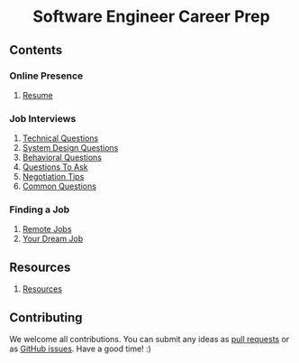 <h1 align="center">Software Engineer Career Prep</h1>

## Contents

### Online Presence

1. [Resume](https://github.com/LIYINGZHEN/software-engineer-career-prep/blob/master/online-presence/resume)

### Job Interviews

1. [Technical Questions](https://github.com/LIYINGZHEN/software-engineer-career-prep/blob/master/job-interviews/technical-questions)
2. [System Design Questions](https://github.com/LIYINGZHEN/software-engineer-career-prep/blob/master/job-interviews/system-design-questions)
3. [Behavioral Questions](https://github.com/LIYINGZHEN/software-engineer-career-prep/blob/master/job-interviews/behavioral-questions)
4. [Questions To Ask](https://github.com/LIYINGZHEN/software-engineer-career-prep/blob/master/job-interviews/questions-to-ask)
5. [Negotiation Tips](https://github.com/LIYINGZHEN/software-engineer-career-prep/blob/master/job-interviews/negotiation-tips)
6. [Common Questions](https://github.com/LIYINGZHEN/software-engineer-career-prep/blob/master/job-interviews/common-questions)

### Finding a Job

1. [Remote Jobs](https://github.com/LIYINGZHEN/software-engineer-career-prep/blob/master/finding-a-job/remote-jobs)
2. [Your Dream Job](https://github.com/LIYINGZHEN/software-engineer-career-prep/blob/master/finding-a-job/your-dream-job)

## Resources

1. [Resources](https://github.com/LIYINGZHEN/software-engineer-career-prep/blob/master/resources)

## Contributing

We welcome all contributions. You can submit any ideas as [pull requests](https://github.com/LIYINGZHEN/microverse-career-prep/pulls) or as [GitHub issues](https://github.com/LIYINGZHEN/microverse-career-prep/issues). Have a good time! :)
